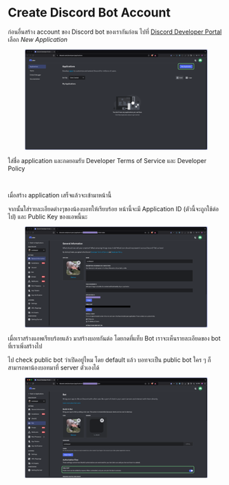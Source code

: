 # Create Discord Bot Account

ก่อนอื่นสร้าง account ของ Discord bot ของเรากันก่อน ไปที่ [Discord Developer Portal](https://discord.com/developers/applications) เลือก _New Application_

<figure><img src="../../.gitbook/assets/Screenshot 2567-12-12 at 20.10.21.png" alt=""><figcaption></figcaption></figure>

ใส่ชื่อ application และกดยอมรับ Developer Terms of Service และ Developer Policy

<figure><img src="https://lh7-rt.googleusercontent.com/slidesz/AGV_vUdx2lCyoxYQprqiNDU4YpOtVYWPTPLTRUXIjy845tZ5wHUeTir3CJN-ELiwOsdml5F1OP4O2AG1SiAjNYg_sx_uYbbpGCaJJxFwrnLLZAY_t8actR5Avj4bTPU1T1UKy7jvRiJzhg=s2048?key=zouhIV8Fq_fCPxgqccmT5w" alt=""><figcaption></figcaption></figure>

เมื่อสร้าง application เสร็จแล้วจะเข้ามาหน้านี้

จากนั้นใส่รายละเอียดต่างๆของน้องบอทให้เรียบร้อย หน้านี้จะมี Application ID (ตัวนี้จะถูกใช้ต่อไป) และ Public Key ของแอพนี้นะ

<figure><img src="../../.gitbook/assets/Screenshot 2567-12-12 at 20.11.45.png" alt=""><figcaption></figcaption></figure>

เมื่อเราสร้างแอพเรียบร้อยแล้ว มาสร้างบอทกันต่อ โดยกดที่แท็บ Bot เราจะเห็นรายละเอียดของ bot ที่เราเพิ่งสร้างไป

ไป check public bot ว่าเปิดอยู่ไหม โดย default แล้ว บอทจะเป็น public bot ใคร ๆ ก็สามารถพาน้องบอทมาที่ server ตัวเองได้

<figure><img src="../../.gitbook/assets/Screenshot 2567-12-12 at 20.12.35.png" alt=""><figcaption></figcaption></figure>
